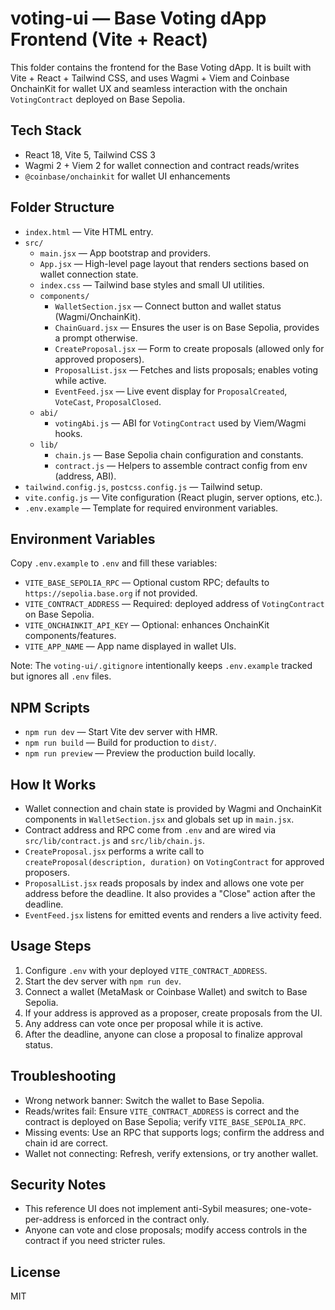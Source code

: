 # voting-ui — Base Voting dApp Frontend (Vite + React)

This folder contains the frontend for the Base Voting dApp. It is built with Vite + React + Tailwind CSS, and uses Wagmi + Viem and Coinbase OnchainKit for wallet UX and seamless interaction with the onchain `VotingContract` deployed on Base Sepolia.

## Tech Stack

- React 18, Vite 5, Tailwind CSS 3
- Wagmi 2 + Viem 2 for wallet connection and contract reads/writes
- `@coinbase/onchainkit` for wallet UI enhancements

## Folder Structure

- `index.html` — Vite HTML entry.
- `src/`
  - `main.jsx` — App bootstrap and providers.
  - `App.jsx` — High-level page layout that renders sections based on wallet connection state.
  - `index.css` — Tailwind base styles and small UI utilities.
  - `components/`
    - `WalletSection.jsx` — Connect button and wallet status (Wagmi/OnchainKit).
    - `ChainGuard.jsx` — Ensures the user is on Base Sepolia, provides a prompt otherwise.
    - `CreateProposal.jsx` — Form to create proposals (allowed only for approved proposers).
    - `ProposalList.jsx` — Fetches and lists proposals; enables voting while active.
    - `EventFeed.jsx` — Live event display for `ProposalCreated`, `VoteCast`, `ProposalClosed`.
  - `abi/`
    - `votingAbi.js` — ABI for `VotingContract` used by Viem/Wagmi hooks.
  - `lib/`
    - `chain.js` — Base Sepolia chain configuration and constants.
    - `contract.js` — Helpers to assemble contract config from env (address, ABI).
- `tailwind.config.js`, `postcss.config.js` — Tailwind setup.
- `vite.config.js` — Vite configuration (React plugin, server options, etc.).
- `.env.example` — Template for required environment variables.

## Environment Variables

Copy `.env.example` to `.env` and fill these variables:

- `VITE_BASE_SEPOLIA_RPC` — Optional custom RPC; defaults to `https://sepolia.base.org` if not provided.
- `VITE_CONTRACT_ADDRESS` — Required: deployed address of `VotingContract` on Base Sepolia.
- `VITE_ONCHAINKIT_API_KEY` — Optional: enhances OnchainKit components/features.
- `VITE_APP_NAME` — App name displayed in wallet UIs.

Note: The `voting-ui/.gitignore` intentionally keeps `.env.example` tracked but ignores all `.env` files.

## NPM Scripts

- `npm run dev` — Start Vite dev server with HMR.
- `npm run build` — Build for production to `dist/`.
- `npm run preview` — Preview the production build locally.

## How It Works

- Wallet connection and chain state is provided by Wagmi and OnchainKit components in `WalletSection.jsx` and globals set up in `main.jsx`.
- Contract address and RPC come from `.env` and are wired via `src/lib/contract.js` and `src/lib/chain.js`.
- `CreateProposal.jsx` performs a write call to `createProposal(description, duration)` on `VotingContract` for approved proposers.
- `ProposalList.jsx` reads proposals by index and allows one vote per address before the deadline. It also provides a "Close" action after the deadline.
- `EventFeed.jsx` listens for emitted events and renders a live activity feed.

## Usage Steps

1. Configure `.env` with your deployed `VITE_CONTRACT_ADDRESS`.
2. Start the dev server with `npm run dev`.
3. Connect a wallet (MetaMask or Coinbase Wallet) and switch to Base Sepolia.
4. If your address is approved as a proposer, create proposals from the UI.
5. Any address can vote once per proposal while it is active.
6. After the deadline, anyone can close a proposal to finalize approval status.

## Troubleshooting

- Wrong network banner: Switch the wallet to Base Sepolia.
- Reads/writes fail: Ensure `VITE_CONTRACT_ADDRESS` is correct and the contract is deployed on Base Sepolia; verify `VITE_BASE_SEPOLIA_RPC`.
- Missing events: Use an RPC that supports logs; confirm the address and chain id are correct.
- Wallet not connecting: Refresh, verify extensions, or try another wallet.

## Security Notes

- This reference UI does not implement anti-Sybil measures; one-vote-per-address is enforced in the contract only.
- Anyone can vote and close proposals; modify access controls in the contract if you need stricter rules.

## License

MIT
